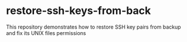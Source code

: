 # restore-ssh-keys-from-back
This repository demonstrates how to restore SSH key pairs from backup and fix its UNIX files permissions
